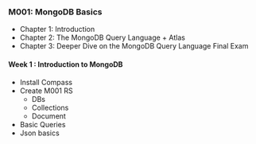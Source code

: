 ### M001: MongoDB Basics 
- Chapter 1: Introduction 
- Chapter 2: The MongoDB Query Language + Atlas 
- Chapter 3: Deeper Dive on the MongoDB Query Language Final Exam

#### Week 1 : Introduction to MongoDB
- Install Compass
- Create M001 RS
  - DBs
  - Collections  
  - Document 
- Basic Queries
- Json basics
